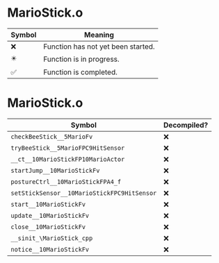 # MarioStick.o
| Symbol | Meaning 
| ------------- | ------------- 
| :x: | Function has not yet been started. 
| :eight_pointed_black_star: | Function is in progress. 
| :white_check_mark: | Function is completed. 


# MarioStick.o
| Symbol | Decompiled? |
| ------------- | ------------- |
| `checkBeeStick__5MarioFv` | :x: |
| `tryBeeStick__5MarioFPC9HitSensor` | :x: |
| `__ct__10MarioStickFP10MarioActor` | :x: |
| `startJump__10MarioStickFv` | :x: |
| `postureCtrl__10MarioStickFPA4_f` | :x: |
| `setStickSensor__10MarioStickFPC9HitSensor` | :x: |
| `start__10MarioStickFv` | :x: |
| `update__10MarioStickFv` | :x: |
| `close__10MarioStickFv` | :x: |
| `__sinit_\MarioStick_cpp` | :x: |
| `notice__10MarioStickFv` | :x: |

